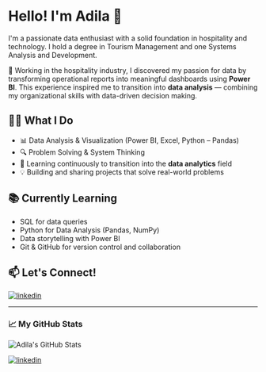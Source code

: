 # Hello! I'm Adila 👋

I'm a passionate data enthusiast with a solid foundation in hospitality and technology. I hold a degree in Tourism Management and one Systems Analysis and Development.

🌿 Working in the hospitality industry, I discovered my passion for data by transforming operational reports into meaningful dashboards using **Power BI**. This experience inspired me to transition into **data analysis** — combining my organizational skills with data-driven decision making.

## 👩‍💻 What I Do

- 📊 Data Analysis & Visualization (Power BI, Excel, Python – Pandas)
- 🔍 Problem Solving & System Thinking
- 🧠 Learning continuously to transition into the **data analytics** field
- 💡 Building and sharing projects that solve real-world problems


## 📚 Currently Learning

- SQL for data queries
- Python for Data Analysis (Pandas, NumPy)
- Data storytelling with Power BI
- Git & GitHub for version control and collaboration

## 📫 Let's Connect!
[![linkedin](https://img.shields.io/badge/LinkedIn-0077B5?style=for-the-badge&logo=linkedin&logoColor=white)](www.linkedin.com/in/adila-zaira-oliveira09)

---

### 📈 My GitHub Stats

![Adila's GitHub Stats](https://github-readme-stats.vercel.app/api?username=adizairaa&show_icons=true&theme=radical)




[![linkedin](https://img.shields.io/badge/LinkedIn-0077B5?style=for-the-badge&logo=linkedin&logoColor=white)](www.linkedin.com/in/adila-zaira-oliveira09)


